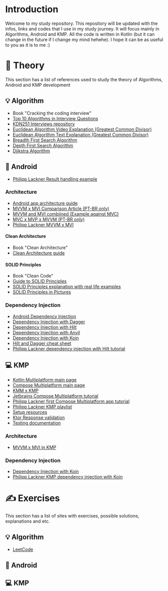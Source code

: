 # Introduction
Welcome to my study repository. This repository will be updated with the infos, links and codes that I use in my study journey. It will focus mainly in Algorithms, Android and KMP. All the code is written in Kotlin (but it can change in the future if I change my mind hehehe). I hope it can be as useful to you as it is to me :)

# 📝 Theory
This section has a list of references used to study the theory of Algorithms, Android and KMP development

## 💡 Algorithm
- Book "Cracking the coding interview"
- [Top 10 Algorithms in Interview Questions](https://www.geeksforgeeks.org/top-10-algorithms-in-interview-questions/)
- [KDN251 Interviews repository](https://github.com/kdn251/interviews#graph-algorithms)
- [Euclidean Algorithm Video Explanation (Greatest Common Divisor)](https://www.youtube.com/watch?v=fwuj4yzoX1o)
- [Euclidean Algorithm Text Explanation (Greatest Common Divisor)](https://pt.khanacademy.org/computing/computer-science/cryptography/modarithmetic/a/the-euclidean-algorithm)
- [Breadth First Search Algorithm](https://www.youtube.com/watch?v=QRq6p9s8NVg&t=200s)
- [Depth First Search Algorithm](https://www.youtube.com/watch?v=iaBEKo5sM7w)
- [Dijkstra Algorithm](https://www.youtube.com/watch?v=pVfj6mxhdMw&t=10s)

## 📱 Android

- [Philipp Lackner Result handling example](https://www.youtube.com/watch?v=MiLN2vs2Oe0)

### Architecture
- [Android app architecture guide](https://developer.android.com/topic/architecture)
- [MVVM x MVI Comparison Article (PT-BR only)](https://medium.com/@lucas-cordeiro/mvvm-vs-mvi-guia-prático-para-desenvolvedores-android-25bfade62478)
- [MVVM and MVI combiined (Example against MVC)](https://medium.com/@mortitech/combining-mvvm-and-mvi-with-kotlin-flows-part1-48f7dd426341)
- [MVC x MVP x MVVM (PT-BR only)](https://cwi.com.br/blog/design-patterns-android/)
- [Philipp Lackner MVVM x MVI](https://www.youtube.com/watch?v=b2z1jvD4VMQ&t=736s)

#### Clean Architecture
- Book "Clean Architecture"
- [Clean Architecture guide](https://medium.com/@DrunknCode/clean-architecture-simplified-and-in-depth-guide-026333c54454)

#### SOLID Principles
- Book "Clean Code"
- [Guide to SOLID Principles](https://www.baeldung.com/solid-principles)
- [SOLID Principles explanation with real life examples](https://www.geeksforgeeks.org/solid-principle-in-programming-understand-with-real-life-examples/)
- [SOLID Principles in Pictures](https://medium.com/backticks-tildes/the-s-o-l-i-d-principles-in-pictures-b34ce2f1e898) 

### Dependency Injection
- [Android Dependency Injection](https://developer.android.com/training/dependency-injection)
- [Dependency Injection with Dagger](https://developer.android.com/training/dependency-injection/dagger-android)
- [Dependency Injection with Hilt](https://developer.android.com/training/dependency-injection/hilt-android)
- [Dependency Injection with Anvil](https://gpeal.medium.com/dagger-anvil-learning-to-love-dependency-injection-on-android-8fad3d5530c9)
- [Dependency Injection with Koin](https://insert-koin.io/docs/reference/koin-android/start)
- [Hilt and Dagger cheat sheet](https://developer.android.com/training/dependency-injection/hilt-cheatsheet)
- [Philipp Lackner dependency injection with Hilt tutorial](https://www.youtube.com/watch?v=bbMsuI2p1DQ&t=1248s)

## 💻 KMP
- [Kotlin Multiplatform main page](https://www.jetbrains.com/kotlin-multiplatform/)
- [Compose Multiplatform main page](https://www.jetbrains.com/compose-multiplatform/)
- [KMM x KMP](https://blog.jetbrains.com/kotlin/2023/07/update-on-the-name-of-kotlin-multiplatform/)
- [Jetbrains Compose Multiplatform tutorial](https://www.jetbrains.com/help/kotlin-multiplatform-dev/compose-multiplatform-create-first-app.html)
- [Philipp Lackner first Compose Multiplatform app tutorial](https://www.youtube.com/watch?v=ZxBUd2TbVGk)
- [Philipp Lackner KMP playlist](https://www.youtube.com/playlist?list=PLQkwcJG4YTCS55alEYv3J8CD4BXhqLUuk)
- [Setup resources](https://www.jetbrains.com/help/kotlin-multiplatform-dev/compose-multiplatform-resources-setup.html)
- [Ktor Response validation](https://ktor.io/docs/client-response-validation.html)
- [Testing documentation](https://www.jetbrains.com/help/kotlin-multiplatform-dev/multiplatform-run-tests.html)

### Architecture
- [MVVM x MVI in KMP](https://www.kotlinmultiplatform.dev/mvvm-vs-mvi-which-architecture-suits-your-kotlin-multiplatform-project/)

### Dependency Injection
- [Dependency Injection with Koin](https://insert-koin.io/docs/reference/koin-mp/kmp)
- [Philipp Lackner KMP dependency injection with Koin](https://www.youtube.com/watch?v=TAKZy3uQTdE&list=PLQkwcJG4YTCS55alEYv3J8CD4BXhqLUuk&index=5)

# ✍️ Exercises
This section has a list of sites with exercises, possible solutions, explanations and etc.

## 💡 Algorithm
- [LeetCode](https://leetcode.com)
  
## 📱 Android

## 💻 KMP
